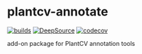 # plantcv-annotate

[![builds](https://github.com/danforthcenter/plantcv-annotate/actions/workflows/continuous-integration.yml/badge.svg)](https://github.com/danforthcenter/plantcv-annotate/actions/workflows/continuous-integration.yml)
[![DeepSource](https://app.deepsource.com/gh/danforthcenter/plantcv-annotate.svg/?label=active+issues&show_trend=true&token=85iR4qu2BEyQFgX5wVodODEQ)](https://app.deepsource.com/gh/danforthcenter/plantcv-annotate/)
[![codecov](https://codecov.io/gh/danforthcenter/plantcv-annotate/graph/badge.svg?token=ULLPORZE3K)](https://codecov.io/gh/danforthcenter/plantcv-annotate)

add-on package for PlantCV annotation tools
